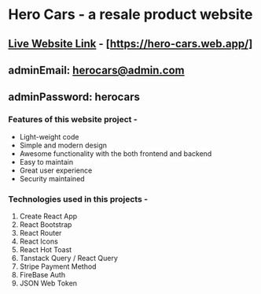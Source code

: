 # Hero Cars - a resale product website
## [Live Website Link](https://hero-cars.web.app/) - [https://hero-cars.web.app/]

## adminEmail: <herocars@admin.com>

## adminPassword: herocars

### Features of this website project -
* Light-weight code
* Simple and modern design
* Awesome functionality with the both frontend and backend
* Easy to maintain
* Great user experience
* Security maintained

### Technologies used in this projects -
1. Create React App
2. React Bootstrap
3. React Router
4. React Icons
5. React Hot Toast
6. Tanstack Query / React Query
7. Stripe Payment Method
8. FireBase Auth
9. JSON Web Token

